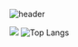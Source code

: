 ![header](https://capsule-render.vercel.app/api?type=waving&color=auto&height=300&section=header&text=capsule%20render&fontSize=90)
 

 <img src="http://mazandi.herokuapp.com/api?handle={pyominmin}&theme=cold"/> ![Top Langs](https://github-readme-stats.vercel.app/api/top-langs/?username=pyominmin&layout=compact)

